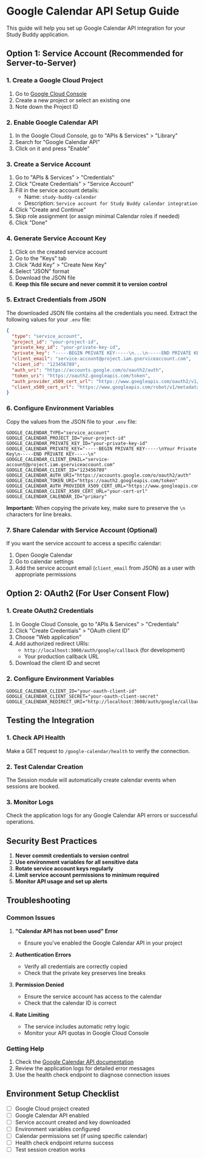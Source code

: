 # Google Calendar API Setup Guide

This guide will help you set up Google Calendar API integration for your Study Buddy application.

## Option 1: Service Account (Recommended for Server-to-Server)

### 1. Create a Google Cloud Project
1. Go to [Google Cloud Console](https://console.cloud.google.com/)
2. Create a new project or select an existing one
3. Note down the Project ID

### 2. Enable Google Calendar API
1. In the Google Cloud Console, go to "APIs & Services" > "Library"
2. Search for "Google Calendar API"
3. Click on it and press "Enable"

### 3. Create a Service Account
1. Go to "APIs & Services" > "Credentials"
2. Click "Create Credentials" > "Service Account"
3. Fill in the service account details:
   - Name: `study-buddy-calendar`
   - Description: `Service account for Study Buddy calendar integration`
4. Click "Create and Continue"
5. Skip role assignment (or assign minimal Calendar roles if needed)
6. Click "Done"

### 4. Generate Service Account Key
1. Click on the created service account
2. Go to the "Keys" tab
3. Click "Add Key" > "Create New Key"
4. Select "JSON" format
5. Download the JSON file
6. **Keep this file secure and never commit it to version control**

### 5. Extract Credentials from JSON
The downloaded JSON file contains all the credentials you need. Extract the following values for your `.env` file:

```json
{
  "type": "service_account",
  "project_id": "your-project-id",
  "private_key_id": "your-private-key-id",
  "private_key": "-----BEGIN PRIVATE KEY-----\n...\n-----END PRIVATE KEY-----\n",
  "client_email": "service-account@project.iam.gserviceaccount.com",
  "client_id": "123456789",
  "auth_uri": "https://accounts.google.com/o/oauth2/auth",
  "token_uri": "https://oauth2.googleapis.com/token",
  "auth_provider_x509_cert_url": "https://www.googleapis.com/oauth2/v1/certs",
  "client_x509_cert_url": "https://www.googleapis.com/robot/v1/metadata/x509/..."
}
```

### 6. Configure Environment Variables
Copy the values from the JSON file to your `.env` file:

```env
GOOGLE_CALENDAR_TYPE="service_account"
GOOGLE_CALENDAR_PROJECT_ID="your-project-id"
GOOGLE_CALENDAR_PRIVATE_KEY_ID="your-private-key-id"
GOOGLE_CALENDAR_PRIVATE_KEY="-----BEGIN PRIVATE KEY-----\nYour Private Key\n-----END PRIVATE KEY-----\n"
GOOGLE_CALENDAR_CLIENT_EMAIL="service-account@project.iam.gserviceaccount.com"
GOOGLE_CALENDAR_CLIENT_ID="123456789"
GOOGLE_CALENDAR_AUTH_URI="https://accounts.google.com/o/oauth2/auth"
GOOGLE_CALENDAR_TOKEN_URI="https://oauth2.googleapis.com/token"
GOOGLE_CALENDAR_AUTH_PROVIDER_X509_CERT_URL="https://www.googleapis.com/oauth2/v1/certs"
GOOGLE_CALENDAR_CLIENT_X509_CERT_URL="your-cert-url"
GOOGLE_CALENDAR_CALENDAR_ID="primary"
```

**Important:** When copying the private key, make sure to preserve the `\n` characters for line breaks.

### 7. Share Calendar with Service Account (Optional)
If you want the service account to access a specific calendar:
1. Open Google Calendar
2. Go to calendar settings
3. Add the service account email (`client_email` from JSON) as a user with appropriate permissions

## Option 2: OAuth2 (For User Consent Flow)

### 1. Create OAuth2 Credentials
1. In Google Cloud Console, go to "APIs & Services" > "Credentials"
2. Click "Create Credentials" > "OAuth client ID"
3. Choose "Web application"
4. Add authorized redirect URIs:
   - `http://localhost:3000/auth/google/callback` (for development)
   - Your production callback URL
5. Download the client ID and secret

### 2. Configure Environment Variables
```env
GOOGLE_CALENDAR_CLIENT_ID="your-oauth-client-id"
GOOGLE_CALENDAR_CLIENT_SECRET="your-oauth-client-secret"
GOOGLE_CALENDAR_REDIRECT_URI="http://localhost:3000/auth/google/callback"
```

## Testing the Integration

### 1. Check API Health
Make a GET request to `/google-calendar/health` to verify the connection.

### 2. Test Calendar Creation
The Session module will automatically create calendar events when sessions are booked.

### 3. Monitor Logs
Check the application logs for any Google Calendar API errors or successful operations.

## Security Best Practices

1. **Never commit credentials to version control**
2. **Use environment variables for all sensitive data**
3. **Rotate service account keys regularly**
4. **Limit service account permissions to minimum required**
5. **Monitor API usage and set up alerts**

## Troubleshooting

### Common Issues

1. **"Calendar API has not been used" Error**
   - Ensure you've enabled the Google Calendar API in your project

2. **Authentication Errors**
   - Verify all credentials are correctly copied
   - Check that the private key preserves line breaks

3. **Permission Denied**
   - Ensure the service account has access to the calendar
   - Check that the calendar ID is correct

4. **Rate Limiting**
   - The service includes automatic retry logic
   - Monitor your API quotas in Google Cloud Console

### Getting Help

1. Check the [Google Calendar API documentation](https://developers.google.com/calendar)
2. Review the application logs for detailed error messages
3. Use the health check endpoint to diagnose connection issues

## Environment Setup Checklist

- [ ] Google Cloud project created
- [ ] Google Calendar API enabled
- [ ] Service account created and key downloaded
- [ ] Environment variables configured
- [ ] Calendar permissions set (if using specific calendar)
- [ ] Health check endpoint returns success
- [ ] Test session creation works
